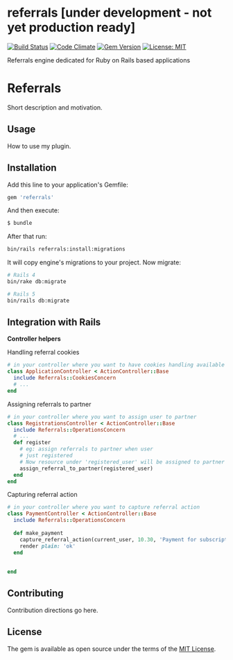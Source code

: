 # referrals [under development - not yet production ready]

[![Build Status](https://travis-ci.org/psagan/referrals.svg?branch=master)](https://travis-ci.org/psagan/referrals)
[![Code Climate](https://codeclimate.com/github/psagan/referrals/badges/gpa.svg)](https://codeclimate.com/github/psagan/referrals)
[![Gem Version](https://badge.fury.io/rb/referrals.svg)](https://badge.fury.io/rb/referrals)
[![License: MIT](https://img.shields.io/badge/License-MIT-yellow.svg)](https://opensource.org/licenses/MIT)

Referrals engine dedicated for Ruby on Rails based applications

# Referrals
Short description and motivation.

## Usage
How to use my plugin.

## Installation
Add this line to your application's Gemfile:

```ruby
gem 'referrals'
```

And then execute:
```bash
$ bundle
```

After that run:
```bash
bin/rails referrals:install:migrations
```
It will copy engine's migrations to your project.
Now migrate:
```bash
# Rails 4
bin/rake db:migrate

# Rails 5
bin/rails db:migrate
```


## Integration with Rails
**Controller helpers**

Handling referral cookies
```ruby
# in your controller where you want to have cookies handling available
class ApplicationController < ActionController::Base
  include Referrals::CookiesConcern  
  # ...  
end  
```

Assigning referrals to partner
```ruby
# in your controller where you want to assign user to partner
class RegistrationsController < ActionController::Base
  include Referrals::OperationsConcern  
  # ...  
  def register
    # eg: assign referrals to partner when user
    # just registered
    # Now resource under 'registered_user' will be assigned to partner
    assign_referral_to_partner(registered_user)
  end
end  
```

Capturing referral action
```ruby
# in your controller where you want to capture referral action
class PaymentController < ActionController::Base
  include Referrals::OperationsConcern  
  
  def make_payment   
    capture_referral_action(current_user, 10.30, 'Payment for subscription')
    render plain: 'ok'
  end
  
  
end
```

## Contributing
Contribution directions go here.

## License
The gem is available as open source under the terms of the [MIT License](http://opensource.org/licenses/MIT).

